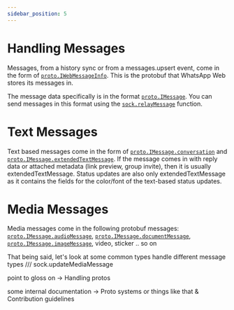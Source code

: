 ```yaml
---
sidebar_position: 5
---
```


# Handling Messages
Messages, from a history sync or from a messages.upsert event, come in the form of [`proto.IWebMessageInfo`](../api/namespaces/proto/interfaces/IWebMessageInfo). This is the protobuf that WhatsApp Web stores its messages in.

The message data specifically is in the format [`proto.IMessage`](../api/namespaces/proto/interfaces/IMessage).
You can send messages in this format using the [`sock.relayMessage`](../api/functions/makeWASocket#relaymessage) function.

# Text Messages
Text based messages come in the form of [`proto.IMessage.conversation`](../api/namespaces/proto/interfaces/IMessage#conversation) and [`proto.IMessage.extendedTextMessage`](../api/namespaces/proto/interfaces/IMessage#extendedtextmessage).
If the message comes in with reply data or attached metadata (link preview, group invite), then it is usually extendedTextMessage.
Status updates are also only extendedTextMessage as it contains the fields for the color/font of the text-based status updates.

# Media Messages
Media messages come in the following protobuf messages: [`proto.IMessage.audioMessage`](../api/namespaces/proto/interfaces/IMessage#audiomessage), [`proto.IMessage.documentMessage`](../api/namespaces/proto/interfaces/IMessage#documentmessage), [`proto.IMessage.imageMessage`](../api/namespaces/proto/interfaces/IMessage#imagemessage), video, sticker .. so on

That being said, let's look at some common types
handle different message types
/// sock.updateMediaMessage

point to gloss on -> Handling protos

some internal documentation -> Proto systems or things like that & Contribution guidelines
